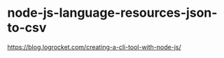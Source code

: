 # node-js-language-resources-json-to-csv

https://blog.logrocket.com/creating-a-cli-tool-with-node-js/